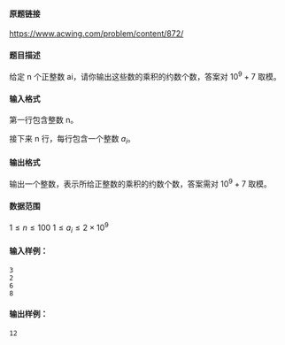 #### 原题链接
https://www.acwing.com/problem/content/872/
#### 题目描述
给定 n 个正整数 ai，请你输出这些数的乘积的约数个数，答案对 $10^9+7$ 取模。

#### 输入格式

第一行包含整数 n。

接下来 n 行，每行包含一个整数 $a_i$。

#### 输出格式

输出一个整数，表示所给正整数的乘积的约数个数，答案需对 $10^9+7$ 取模。

#### 数据范围

$1≤n≤100$
$1≤a_i≤2×10^9$

#### 输入样例：

```
3
2
6
8
```

#### 输出样例：

```
12
```